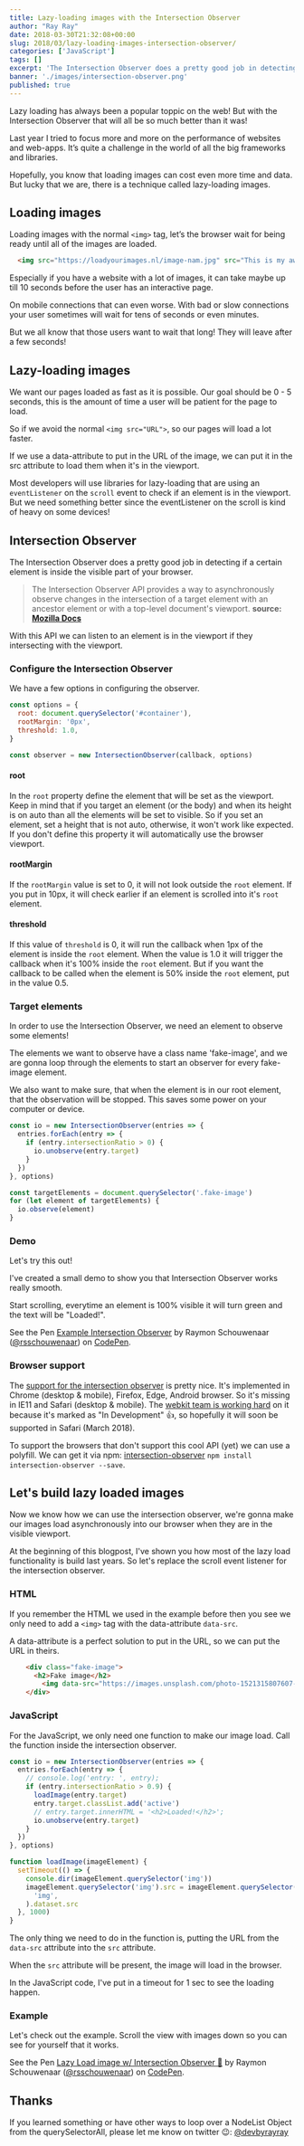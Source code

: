 ```yaml
---
title: Lazy-loading images with the Intersection Observer
author: "Ray Ray"
date: 2018-03-30T21:32:08+00:00
slug: 2018/03/lazy-loading-images-intersection-observer/
categories: ['JavaScript']
tags: []
excerpt: 'The Intersection Observer does a pretty good job in detecting if a certain element is inside the visible part of your browser. So we build lazyloading functionality with it.'
banner: './images/intersection-observer.png'
published: true
---
```


Lazy loading has always been a popular toppic on the web! But with the Intersection Observer that will all be so much better than it was!

Last year I tried to focus more and more on the performance of websites and web-apps. It’s quite a challenge in the world of all the big frameworks and libraries.

Hopefully, you know that loading images can cost even more time and data. But lucky that we are, there is a technique called lazy-loading images.

## Loading images

Loading images with the normal `<img>` tag, let’s the browser wait for being ready until all of the images are loaded.

```html
  <img src="https://loadyourimages.nl/image-nam.jpg" src="This is my awesome image">
```

Especially if you have a website with a lot of images, it can take maybe up till 10 seconds before the user has an interactive page.

On mobile connections that can even worse. With bad or slow connections your user sometimes will wait for tens of seconds or even minutes.

But we all know that those users want to wait that long! They will leave after a few seconds!

## Lazy-loading images

We want our pages loaded as fast as it is possible. Our goal should be 0 - 5 seconds, this is the amount of time a user will be patient for the page to load.

So if we avoid the normal `<img src="URL">`, so our pages will load a lot faster.

If we use a data-attribute to put in the URL of the image, we can put it in the src attribute to load them when it's in the viewport.

Most developers will use libraries for lazy-loading that are using an `eventListener` on the `scroll` event to check if an element is in the viewport. But we need something better since the eventListener on the scroll is kind of heavy on some devices!

## Intersection Observer

The Intersection Observer does a pretty good job in detecting if a certain element is inside the visible part of your browser.

> The Intersection Observer API provides a way to asynchronously observe changes in the intersection of a target element with an ancestor element or with a top-level document's viewport. **source: [Mozilla Docs](https://developer.mozilla.org/en-US/docs/Web/API/Intersection_Observer_API)**

With this API we can listen to an element is in the viewport if they intersecting with the viewport.

### Configure the Intersection Observer

We have a few options in configuring the observer.

```javascript
const options = {
  root: document.querySelector('#container'),
  rootMargin: '0px',
  threshold: 1.0,
}

const observer = new IntersectionObserver(callback, options)
```

#### root

In the `root` property define the element that will be set as the viewport. Keep in mind that if you target an element (or the body) and when its height is on auto than all the elements will be set to visible. So if you set an element, set a height that is not auto, otherwise, it won't work like expected. If you don't define this property it will automatically use the browser viewport.

#### rootMargin

If the `rootMargin` value is set to 0, it will not look outside the `root` element. If you put in 10px, it will check earlier if an element is scrolled into it's `root` element.

#### threshold

If this value of `threshold` is 0, it will run the callback when 1px of the element is inside the `root` element. When the value is 1.0 it will trigger the callback when it's 100% inside the `root` element. But if you want the callback to be called when the element is 50% inside the `root` element, put in the value 0.5.

### Target elements

In order to use the Intersection Observer, we need an element to observe some elements!

The elements we want to observe have a class name 'fake-image', and we are gonna loop through the elements to start an observer for every fake-image element.

We also want to make sure, that when the element is in our root element, that the observation will be stopped. This saves some power on your computer or device.

```javascript
const io = new IntersectionObserver(entries => {
  entries.forEach(entry => {
    if (entry.intersectionRatio > 0) {
      io.unobserve(entry.target)
    }
  })
}, options)

const targetElements = document.querySelector('.fake-image')
for (let element of targetElements) {
  io.observe(element)
}
```

### Demo

Let's try this out!

I've created a small demo to show you that Intersection Observer works really smooth.

Start scrolling, everytime an element is 100% visible it will turn green and the text will be "Loaded!".

<p data-height="500" data-theme-id="dark" data-slug-hash="GxOGwK" data-default-tab="js,result" data-user="rsschouwenaar" data-embed-version="2" data-pen-title="Example Intersection Observer" data-preview="true" class="codepen">See the Pen <a href="https://codepen.io/rsschouwenaar/pen/GxOGwK/">Example Intersection Observer</a> by Raymon Schouwenaar (<a href="https://codepen.io/rsschouwenaar">@rsschouwenaar</a>) on <a href="https://codepen.io">CodePen</a>.</p>
<script async src="https://static.codepen.io/assets/embed/ei.js"></script>

### Browser support

The [support for the intersection observer](https://caniuse.com/#feat=intersectionobserver) is pretty nice. It's implemented in Chrome (desktop & mobile), Firefox, Edge, Android browser. So it's missing in IE11 and Safari (desktop & mobile). The [webkit team is working hard](https://webkit.org/status/#specification-intersection-observer) on it because it's marked as "In Development" 👍, so hopefully it will soon be supported in Safari (March 2018).

To support the browsers that don't support this cool API (yet) we can use a polyfill. We can get it via npm: [intersection-observer](https://www.npmjs.com/package/intersection-observer) `npm install intersection-observer --save`.

## Let's build lazy loaded images

Now we know how we can use the intersection observer, we're gonna make our images load asynchronously into our browser when they are in the visible viewport.

At the beginning of this blogpost, I've shown you how most of the lazy load functionality is build last years. So let's replace the scroll event listener for the intersection observer.

### HTML

If you remember the HTML we used in the example before then you see we only need to add a `<img>` tag with the data-attribute `data-src`.

A data-attribute is a perfect solution to put in the URL, so we can put the URL in theirs.

```html
	<div class="fake-image">
	  <h2>Fake image</h2>
	    <img data-src="https://images.unsplash.com/photo-1521315807607-8220d719f0e4?ixlib=rb-0.3.5&q=80&fm=jpg&crop=entropy&cs=tinysrgb&w=1080&fit=max&ixid=eyJhcHBfaWQiOjF9&s=558cae1f662f20ea31f3ffda21a766f8" alt="" />
	</div>
```

### JavaScript

For the JavaScript, we only need one function to make our image load. Call the function inside the intersection observer.

```javascript
const io = new IntersectionObserver(entries => {
  entries.forEach(entry => {
    // console.log('entry: ', entry);
    if (entry.intersectionRatio > 0.9) {
      loadImage(entry.target)
      entry.target.classList.add('active')
      // entry.target.innerHTML = '<h2>Loaded!</h2>';
      io.unobserve(entry.target)
    }
  })
}, options)

function loadImage(imageElement) {
  setTimeout(() => {
    console.dir(imageElement.querySelector('img'))
    imageElement.querySelector('img').src = imageElement.querySelector(
      'img',
    ).dataset.src
  }, 1000)
}
```

The only thing we need to do in the function is, putting the URL from the `data-src` attribute into the `src` attribute.

When the `src` attribute will be present, the image will load in the browser.

In the JavaScript code, I've put in a timeout for 1 sec to see the loading happen.

### Example

Let's check out the example. Scroll the view with images down so you can see for yourself that it works.

<p data-height="679" data-theme-id="dark" data-slug-hash="jzYGJM" data-default-tab="js,result" data-user="rsschouwenaar" data-embed-version="2" data-pen-title="Lazy Load image w/ Intersection Observer 🚀" data-preview="true" class="codepen">See the Pen <a href="https://codepen.io/rsschouwenaar/pen/jzYGJM/">Lazy Load image w/ Intersection Observer 🚀</a> by Raymon Schouwenaar (<a href="https://codepen.io/rsschouwenaar">@rsschouwenaar</a>) on <a href="https://codepen.io">CodePen</a>.</p>
<script async src="https://static.codepen.io/assets/embed/ei.js"></script>

## Thanks

If you learned something or have other ways to loop over a NodeList Object from the querySelectorAll, please let me know on twitter 😉: [@devbyrayray](https://twitter.com/devbyrayray)
